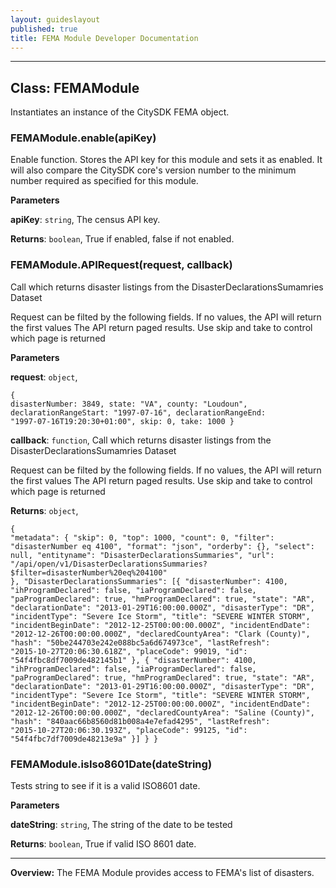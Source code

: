 ```yaml
---
layout: guideslayout
published: true
title: FEMA Module Developer Documentation
---
```





* * *

## Class: FEMAModule
Instantiates an instance of the CitySDK FEMA object.

### FEMAModule.enable(apiKey) 

Enable function. Stores the API key for this module and sets it as enabled.  It will also compare the CitySDK core's version number to the minimum number required as specified for this module.

**Parameters**

**apiKey**: `string`, The census API key.

**Returns**: `boolean`, True if enabled, false if not enabled.

### FEMAModule.APIRequest(request, callback) 

Call which returns disaster listings from the DisasterDeclarationsSumamries Dataset

Request can be filted by the following fields.  If no values, the API will return the first values
The API return paged results.  Use skip and take to control which page is returned

**Parameters**

**request**: `object`, <pre><code>{
     disasterNumber: 3849,
     state: "VA",
     county: "Loudoun",
     declarationRangeStart: "1997-07-16",
     declarationRangeEnd: "1997-07-16T19:20:30+01:00",
     skip: 0,
     take: 1000
}</code></pre>

**callback**: `function`, Call which returns disaster listings from the DisasterDeclarationsSumamries Dataset

Request can be filted by the following fields.  If no values, the API will return the first values
The API return paged results.  Use skip and take to control which page is returned

**Returns**: `object`, <pre><code>{
     "metadata": {
         "skip": 0,
         "top": 1000,
         "count": 0,
         "filter": "disasterNumber eq 4100",
         "format": "json",
         "orderby": {},
         "select": null,
         "entityname": "DisasterDeclarationsSummaries",
         "url": "/api/open/v1/DisasterDeclarationsSummaries?$filter=disasterNumber%20eq%204100"
     },
     "DisasterDeclarationsSummaries": [{
             "disasterNumber": 4100,
             "ihProgramDeclared": false,
             "iaProgramDeclared": false,
             "paProgramDeclared": true,
             "hmProgramDeclared": true,
             "state": "AR",
             "declarationDate": "2013-01-29T16:00:00.000Z",
             "disasterType": "DR",
             "incidentType": "Severe Ice Storm",
             "title": "SEVERE WINTER STORM",
             "incidentBeginDate": "2012-12-25T00:00:00.000Z",
             "incidentEndDate": "2012-12-26T00:00:00.000Z",
             "declaredCountyArea": "Clark (County)",
             "hash": "50be244703e242e088bc5a6d674973ce",
             "lastRefresh": "2015-10-27T20:06:30.618Z",
             "placeCode": 99019,
             "id": "54f4fbc8df7009de482145b1"
         },
         {
             "disasterNumber": 4100,
             "ihProgramDeclared": false,
             "iaProgramDeclared": false,
             "paProgramDeclared": true,
             "hmProgramDeclared": true,
             "state": "AR",
             "declarationDate": "2013-01-29T16:00:00.000Z",
             "disasterType": "DR",
             "incidentType": "Severe Ice Storm",
             "title": "SEVERE WINTER STORM",
             "incidentBeginDate": "2012-12-25T00:00:00.000Z",
             "incidentEndDate": "2012-12-26T00:00:00.000Z",
             "declaredCountyArea": "Saline (County)",
             "hash": "840aac66b8560d81b008a4e7efad4295",
             "lastRefresh": "2015-10-27T20:06:30.193Z",
             "placeCode": 99125,
             "id": "54f4fbc7df7009de48213e9a"
         }]
     }
}</code></pre>

### FEMAModule.isIso8601Date(dateString) 

Tests string to see if it is a valid ISO8601 date.

**Parameters**

**dateString**: `string`, The string of the date to be tested

**Returns**: `boolean`, True if valid ISO 8601 date.



* * *







**Overview:** The FEMA Module provides access to FEMA's list of disasters.


